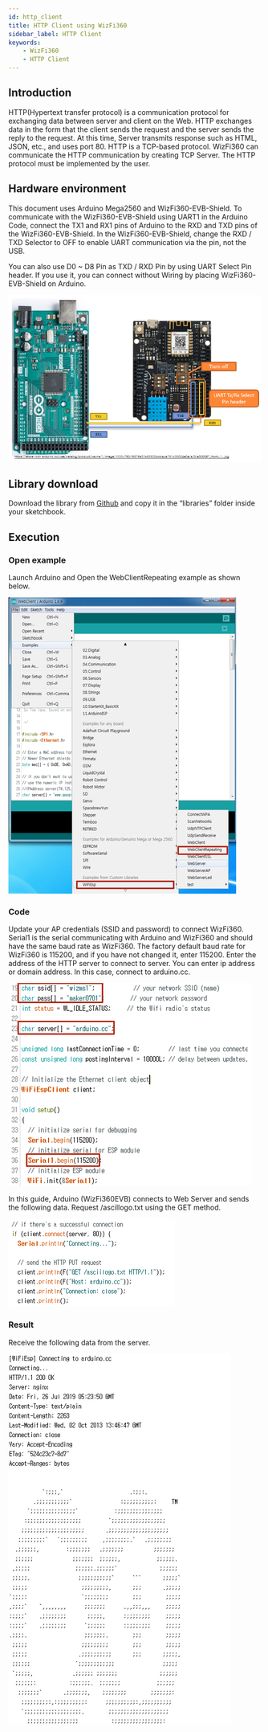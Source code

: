 ```yaml
---
id: http_client
title: HTTP Client using WizFi360
sidebar_label: HTTP Client
keywords: 
    - WizFi360
    - HTTP Client
---
```


## Introduction

HTTP(Hypertext transfer protocol) is a communication protocol for exchanging data between server and client on the Web. HTTP exchanges data in the form that the client sends the request and the server sends the reply to the request. At this time, Server transmits response such as HTML, JSON, etc., and uses port 80. HTTP is a TCP-based protocol. WizFi360 can communicate the HTTP communication by creating TCP Server. The HTTP protocol must be implemented by the user.

## Hardware environment

This document uses Arduino Mega2560 and WizFi360-EVB-Shield. To communicate with the WizFi360-EVB-Shield using UART1 in the Arduino Code, connect the TX1 and RX1 pins of Arduino to the RXD and TXD pins of the WizFi360-EVB-Shield. In the WizFi360-EVB-Shield, change the RXD / TXD Selector to OFF to enable UART communication via the pin, not the USB.

You can also use D0 ~ D8 Pin as TXD / RXD Pin by using UART Select Pin header. If you use it, you can connect without Wiring by placing WizFi360-EVB-Shield on Arduino. 

![](/img/basic_guides/http_client/http_client.png)

## Library download

Download the library from [Github](https://github.com/wizfi/WizFi360EVB-Arduino) and copy it in the “libraries” folder inside your sketchbook.

## Execution

### Open example

Launch Arduino and Open the WebClientRepeating example as shown below.

![](/img/basic_guides/http_client/http_client_arduino_ide.png)

### Code

Update your AP credentials (SSID and password) to connect WizFi360.
Serial1 is the serial communicating with Arduino and WizFi360 and should have the same baud rate as WizFi360. The factory default baud rate for WizFi360 is 115200, and if you have not changed it, enter 115200.
Enter the address of the HTTP server to connect to server. You can enter ip address or domain address. In this case, connect to arduino.cc.

![](/img/basic_guides/http_client/http_client_code.png)

In this guide, Arduino (WizFi360EVB) connects to Web Server and sends the following data. Request /ascillogo.txt using the GET method.

![](/img/basic_guides/http_client/http_client_execution.png)

### Result

Receive the following data from the server.

![](/img/basic_guides/http_client/http_client_result.png)